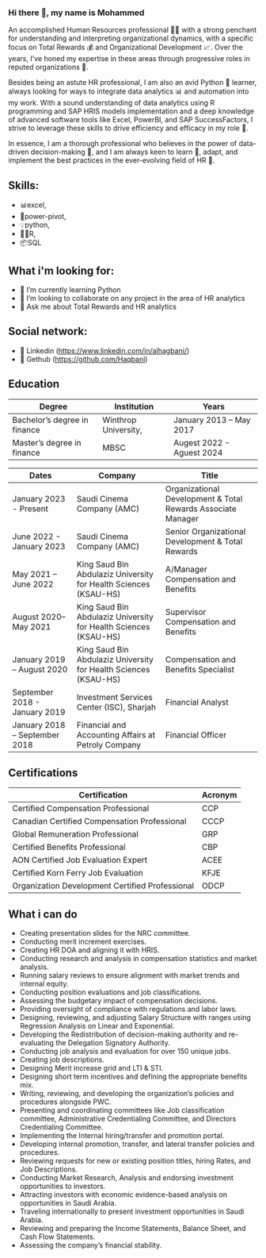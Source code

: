 ### Hi there 👋, my name is Mohammed

An accomplished Human Resources professional 🧑‍💼 with a strong penchant for understanding and interpreting organizational dynamics, with a specific focus on Total Rewards 💰 and Organizational Development 📈. Over the years, I've honed my expertise in these areas through progressive roles in reputed organizations 🏢.

Besides being an astute HR professional, I am also an avid Python 🐍 learner, always looking for ways to integrate data analytics 📊 and automation into my work. With a sound understanding of data analytics using R programming and SAP HRIS models implementation and a deep knowledge of advanced software tools like Excel, PowerBI, and SAP SuccessFactors, I strive to leverage these skills to drive efficiency and efficacy in my role 💼.

In essence, I am a thorough professional who believes in the power of data-driven decision-making 🎯, and I am always keen to learn 🧠, adapt, and implement the best practices in the ever-evolving field of HR 👥.


## Skills: 
* 📊excel, 
* 🔨power-pivot,
* 💡python,
* ✌🏻R,
* 📦SQL

## What i'm looking for:
- 🌱 I’m currently learning Python 
- 👯 I’m looking to collaborate on any project in the area of HR analytics  
- 💬 Ask me about Total Rewards and HR analytics 

## Social network:
- 👯 Linkedin (https://www.linkedin.com/in/alhagbani/)
- 💬  Gethub (https://github.com/Haqbani)

## Education
| Degree | Institution | Years |
| --- | --- | --- |
| Bachelor’s degree in finance | Winthrop University, | January 2013 – May 2017 |
| Master’s degree in finance | MBSC | Augest 2022 - Aguest 2024 |



| Dates | Company | Title |
| --- | --- | --- |
| January 2023 - Present | Saudi Cinema Company (AMC) | Organizational Development & Total Rewards Associate Manager |
| June 2022 - January 2023 | Saudi Cinema Company (AMC) | Senior Organizational Development & Total Rewards |
| May 2021 – June 2022 | King Saud Bin Abdulaziz University for Health Sciences (KSAU-HS) | A/Manager Compensation and Benefits |
| August 2020– May 2021 | King Saud Bin Abdulaziz University for Health Sciences (KSAU-HS) | Supervisor Compensation and Benefits |
| January 2019 – August 2020 | King Saud Bin Abdulaziz University for Health Sciences (KSAU-HS) | Compensation and Benefits Specialist |
| September 2018 - January 2019 | Investment Services Center (ISC), Sharjah | Financial Analyst |
| January 2018 – September 2018 | Financial and Accounting Affairs at Petroly Company | Financial Officer |

## Certifications
| Certification | Acronym |
| --- | --- |
| Certified Compensation Professional | CCP |
| Canadian Certified Compensation Professional | CCCP |
| Global Remuneration Professional | GRP |
| Certified Benefits Professional | CBP |
| AON Certified Job Evaluation Expert | ACEE |
| Certified Korn Ferry Job Evaluation | KFJE |
| Organization Development Certified Professional | ODCP |


## What i can do
* Creating presentation slides for the NRC committee.
* Conducting merit increment exercises.
* Creating HR DOA and aligning it with HRIS.
* Conducting research and analysis in compensation statistics and market analysis.
* Running salary reviews to ensure alignment with market trends and internal equity.
* Conducting position evaluations and job classifications.
* Assessing the budgetary impact of compensation decisions.
* Providing oversight of compliance with regulations and labor laws.
* Designing, reviewing, and adjusting Salary Structure with ranges using Regression Analysis on Linear and Exponential.
* Developing the Redistribution of decision-making authority and re-evaluating the Delegation Signatory Authority.
* Conducting job analysis and evaluation for over 150 unique jobs.
* Creating job descriptions.
* Designing Merit increase grid and LTI & STI.
* Designing short term incentives and defining the appropriate benefits mix.
* Writing, reviewing, and developing the organization’s policies and procedures alongside PWC.
* Presenting and coordinating committees like Job classification committee, Administrative Credentialing Committee, and Directors Credentialing Committee.
* Implementing the Internal hiring/transfer and promotion portal.
* Developing internal promotion, transfer, and lateral transfer policies and procedures.
* Reviewing requests for new or existing position titles, hiring Rates, and Job Descriptions.
* Conducting Market Research, Analysis and endorsing investment opportunities to investors.
* Attracting investors with economic evidence-based analysis on opportunities in Saudi Arabia.
* Traveling internationally to present investment opportunities in Saudi Arabia.
* Reviewing and preparing the Income Statements, Balance Sheet, and Cash Flow Statements.
* Assessing the company’s financial stability.

